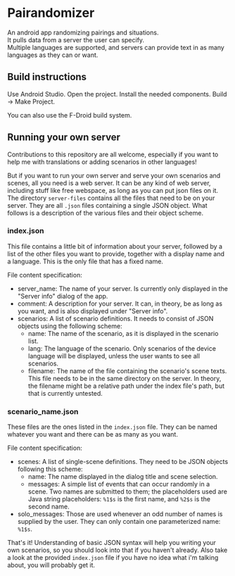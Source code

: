 # Pairandomizer
An android app randomizing pairings and situations.  
It pulls data from a server the user can specify.  
Multiple languages are supported, and servers can provide text in as many
languages as they can or want.

## Build instructions
Use Android Studio. Open the project. Install the needed components.
Build -> Make Project.

You can also use the F-Droid build system.

## Running your own server
Contributions to this repository are all welcome, especially if you want to
help me with translations or adding scenarios in other languages!

But if you want to run your own server and serve your own scenarios and scenes,
all you need is a web server. It can be any kind of web server, including stuff
like free webspace, as long as you can put json files on it.  
The directory `server-files` contains all the files that need to be on your
server. They are all `.json` files containing a single JSON object. What
follows is a description of the various files and their object scheme.

### index.json
This file contains a little bit of information about your server, followed by
a list of the other files you want to provide, together with a display name
and a language. This is the only file that has a fixed name.

File content specification:

* server_name: The name of your server. Is currently only displayed in the
"Server info" dialog of the app.
* comment: A description for your server. It can, in theory, be as long as you
want, and is also displayed under "Server info".
* scenarios: A list of scenario definitions. It needs to consist of JSON
objects using the following scheme:
    * name: The name of the scenario, as it is displayed in the scenario list.
    * lang: The language of the scenario. Only scenarios of the device language
    will be displayed, unless the user wants to see all scenarios. 
    * filename: The name of the file containing the scenario's scene texts.
    This file needs to be in the same directory on the server. In theory, the
    filename might be a relative path under the index file's path, but that
    is currently untested.

### scenario_name.json
These files are the ones listed in the `index.json` file. They can be named
whatever you want and there can be as many as you want.

File content specification:

* scenes: A list of single-scene definitions. They need to be JSON objects
following this scheme:
    * name: The name displayed in the dialog title and scene selection.
    * messages: A simple list of events that can occur randomly in a scene.
    Two names are submitted to them; the placeholders used are Java string
    placeholders: `%1$s` is the first name, and `%2$s` is the second name.
* solo_messages: Those are used whenever an odd number of names is supplied by
the user. They can only contain one parameterized name: `%1$s`.

That's it! Understanding of basic JSON syntax will help you writing your own
scenarios, so you should look into that if you haven't already. Also take a
look at the provided `index.json` file if you have no idea what i'm talking
about, you will probably get it.
